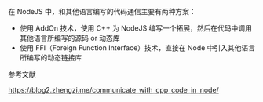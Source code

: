 


在 NodeJS 中，和其他语言编写的代码通信主要有两种方案：

* 使用 AddOn 技术，使用 C++ 为 NodeJS 编写一个拓展，然后在代码中调用其他语言所编写的源码 or 动态库
* 使用 FFI（Foreign Function Interface）技术，直接在 Node 中引入其他语言所编写的动态链接库


参考文献

https://blog2.zhengzi.me/communicate_with_cpp_code_in_node/

